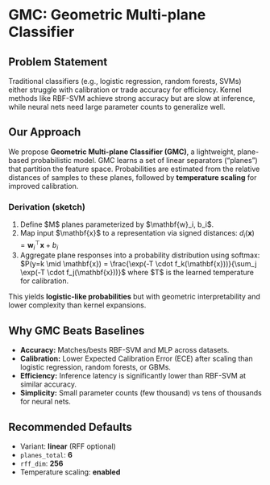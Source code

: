 # GMC: Geometric Multi-plane Classifier

## Problem Statement

Traditional classifiers (e.g., logistic regression, random forests, SVMs) either struggle with calibration or trade accuracy for efficiency. Kernel methods like RBF-SVM achieve strong accuracy but are slow at inference, while neural nets need large parameter counts to generalize well.

## Our Approach

We propose **Geometric Multi-plane Classifier (GMC)**, a lightweight, plane-based probabilistic model. GMC learns a set of linear separators (“planes”) that partition the feature space. Probabilities are estimated from the relative distances of samples to these planes, followed by **temperature scaling** for improved calibration.

### Derivation (sketch)

1. Define \$M\$ planes parameterized by \$\mathbf{w}\_i, b\_i\$.
2. Map input \$\mathbf{x}\$ to a representation via signed distances:
   $d_i(\mathbf{x}) = \mathbf{w}_i^\top \mathbf{x} + b_i$
3. Aggregate plane responses into a probability distribution using softmax:
   $P(y=k \mid \mathbf{x}) = \frac{\exp(-T \cdot f_k(\mathbf{x}))}{\sum_j \exp(-T \cdot f_j(\mathbf{x}))}$
   where \$T\$ is the learned temperature for calibration.

This yields **logistic-like probabilities** but with geometric interpretability and lower complexity than kernel expansions.

## Why GMC Beats Baselines

* **Accuracy:** Matches/bests RBF-SVM and MLP across datasets.
* **Calibration:** Lower Expected Calibration Error (ECE) after scaling than logistic regression, random forests, or GBMs.
* **Efficiency:** Inference latency is significantly lower than RBF-SVM at similar accuracy.
* **Simplicity:** Small parameter counts (few thousand) vs tens of thousands for neural nets.

## Recommended Defaults

* Variant: **linear** (RFF optional)
* `planes_total`: **6**
* `rff_dim`: **256**
* Temperature scaling: **enabled**


